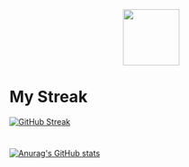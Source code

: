 
<div id="header" align="center">
  <img src="https://media.giphy.com/media/M9gbBd9nbDrOTu1Mqx/giphy.gif" width="100"/>
</div>

# My Streak
[![GitHub Streak](http://github-readme-streak-stats.herokuapp.com?user=ThBlitz&theme=dark&hide_border=true&date_format=M%20j%5B%2C%20Y%5D)](https://git.io/streak-stats)

# 
[![Anurag's GitHub stats](https://github-readme-stats.vercel.app/api?username=ThBlitz&count_private=true&theme=radical)](https://github.com/anuraghazra/github-readme-stats)

